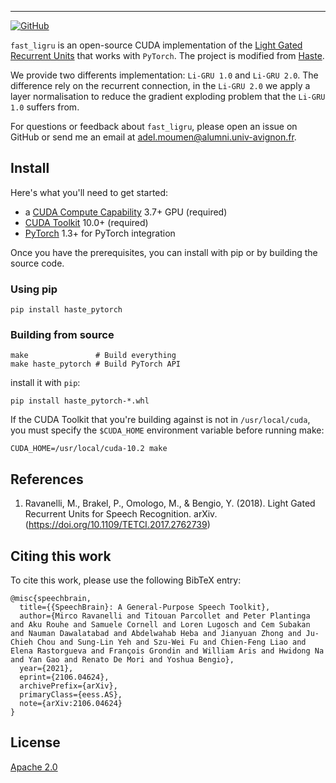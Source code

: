 --------------------------------------------------------------------------------
[![GitHub](https://img.shields.io/github/license/lmnt-com/haste)](LICENSE)

`fast_ligru` is an open-source CUDA implementation of the [Light Gated Recurrent Units](https://arxiv.org/abs/1803.10225) that works with `PyTorch`. 
The project is modified from [Haste](https://github.com/lmnt-com/haste). 

We provide two differents implementation: `Li-GRU 1.0` and `Li-GRU 2.0`. The difference rely on the recurrent connection, in the `Li-GRU 2.0` we apply a layer normalisation to reduce the gradient exploding problem that the `Li-GRU 1.0` suffers from. 

For questions or feedback about `fast_ligru`, please open an issue on GitHub or send me an email at [adel.moumen@alumni.univ-avignon.fr](mailto:adel.moumen@alumni.univ-avignon.fr).

## Install
Here's what you'll need to get started:
- a [CUDA Compute Capability](https://developer.nvidia.com/cuda-gpus) 3.7+ GPU (required)
- [CUDA Toolkit](https://developer.nvidia.com/cuda-toolkit) 10.0+ (required)
- [PyTorch](https://pytorch.org) 1.3+ for PyTorch integration

Once you have the prerequisites, you can install with pip or by building the source code.

### Using pip
```
pip install haste_pytorch
```

### Building from source
```
make               # Build everything
make haste_pytorch # Build PyTorch API
```

install it with `pip`:
```
pip install haste_pytorch-*.whl
```

If the CUDA Toolkit that you're building against is not in `/usr/local/cuda`, you must specify the
`$CUDA_HOME` environment variable before running make:
```
CUDA_HOME=/usr/local/cuda-10.2 make
```

## References
1. Ravanelli, M., Brakel, P., Omologo, M., & Bengio, Y. (2018). Light Gated Recurrent Units for Speech Recognition. arXiv. (https://doi.org/10.1109/TETCI.2017.2762739)

## Citing this work
To cite this work, please use the following BibTeX entry:
```
@misc{speechbrain,
  title={{SpeechBrain}: A General-Purpose Speech Toolkit},
  author={Mirco Ravanelli and Titouan Parcollet and Peter Plantinga and Aku Rouhe and Samuele Cornell and Loren Lugosch and Cem Subakan and Nauman Dawalatabad and Abdelwahab Heba and Jianyuan Zhong and Ju-Chieh Chou and Sung-Lin Yeh and Szu-Wei Fu and Chien-Feng Liao and Elena Rastorgueva and François Grondin and William Aris and Hwidong Na and Yan Gao and Renato De Mori and Yoshua Bengio},
  year={2021},
  eprint={2106.04624},
  archivePrefix={arXiv},
  primaryClass={eess.AS},
  note={arXiv:2106.04624}
}
```

## License
[Apache 2.0](LICENSE)
